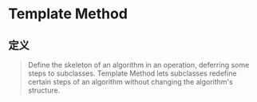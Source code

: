 # Template Method

## 定义
> Define the skeleton of an algorithm in an operation, deferring some steps to subclasses.
> Template Method lets subclasses redefine certain steps of an algorithm without changing the algorithm's structure.
